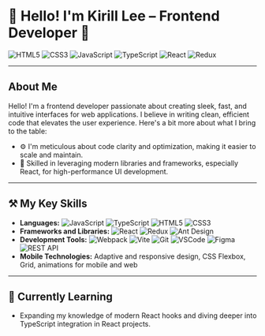# 👋 Hello! I'm Kirill Lee – Frontend Developer 🚀

![HTML5](https://img.shields.io/badge/HTML5-E34F26?style=flat-square&logo=html5&logoColor=white) 
![CSS3](https://img.shields.io/badge/CSS3-1572B6?style=flat-square&logo=css3&logoColor=white)
![JavaScript](https://img.shields.io/badge/JavaScript-F7DF1E?style=flat-square&logo=javascript&logoColor=black)
![TypeScript](https://img.shields.io/badge/TypeScript-007ACC?style=flat-square&logo=typescript&logoColor=white)
![React](https://img.shields.io/badge/React-20232A?style=flat-square&logo=react&logoColor=61DAFB)
![Redux](https://img.shields.io/badge/Redux-764ABC?style=flat-square&logo=redux&logoColor=white)

---

## About Me
Hello! I'm a frontend developer passionate about creating sleek, fast, and intuitive interfaces for web applications. I believe in writing clean, efficient code that elevates the user experience. Here's a bit more about what I bring to the table:

- ⚙️ I'm meticulous about code clarity and optimization, making it easier to scale and maintain.
- 📱 Skilled in leveraging modern libraries and frameworks, especially React, for high-performance UI development.

---

## ⚒️ My Key Skills

- **Languages:** ![JavaScript](https://img.shields.io/badge/-JavaScript-F7DF1E?style=flat&logo=javascript&logoColor=black) ![TypeScript](https://img.shields.io/badge/-TypeScript-007ACC?style=flat&logo=typescript&logoColor=white) ![HTML5](https://img.shields.io/badge/-HTML5-E34F26?style=flat&logo=html5&logoColor=white) ![CSS3](https://img.shields.io/badge/-CSS3-1572B6?style=flat&logo=css3&logoColor=white)
- **Frameworks and Libraries:** ![React](https://img.shields.io/badge/-React-20232A?style=flat&logo=react&logoColor=61DAFB) ![Redux](https://img.shields.io/badge/-Redux-764ABC?style=flat&logo=redux&logoColor=white) ![Ant Design](https://img.shields.io/badge/-Ant%20Design-0170FE?style=flat&logo=ant-design&logoColor=white)
- **Development Tools:** ![Webpack](https://img.shields.io/badge/-Webpack-8DD6F9?style=flat&logo=webpack&logoColor=black) ![Vite](https://img.shields.io/badge/-Vite-646CFF?style=flat&logo=vite&logoColor=white) ![Git](https://img.shields.io/badge/-Git-F05032?style=flat&logo=git&logoColor=white) ![VSCode](https://img.shields.io/badge/-VS%20Code-007ACC?style=flat&logo=visual-studio-code&logoColor=white) ![Figma](https://img.shields.io/badge/-Figma-F24E1E?style=flat&logo=figma&logoColor=white) ![REST API](https://img.shields.io/badge/-REST%20API-02569B?style=flat&logo=rest&logoColor=white)
- **Mobile Technologies:** Adaptive and responsive design, CSS Flexbox, Grid, animations for mobile and web

---

## 🌱 Currently Learning
- Expanding my knowledge of modern React hooks and diving deeper into TypeScript integration in React projects.

